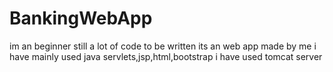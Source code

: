 # BankingWebApp


im an beginner 
still a lot of code to be written
its an web app made by me
i have mainly used java servlets,jsp,html,bootstrap
i have used tomcat server
